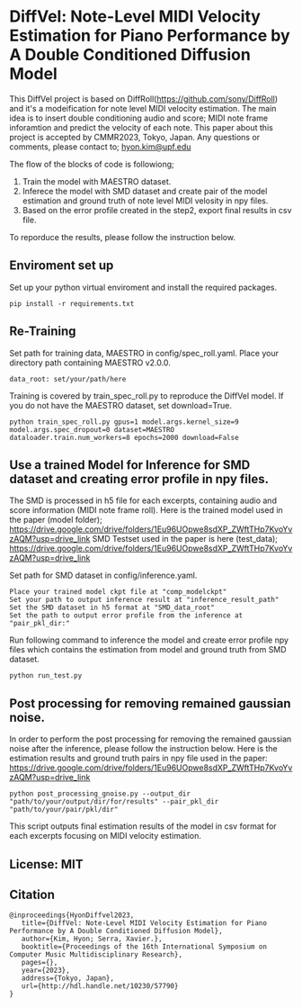 # DiffVel: Note-Level MIDI Velocity Estimation for Piano Performance by A Double Conditioned Diffusion Model



This DiffVel project is based on DiffRoll(https://github.com/sony/DiffRoll) and it's a modeification for note level MIDI velocity estimation. 
The main idea is to insert double conditioning audio and score; MIDI note frame inforamtion and predict the velocity of each note. 
This paper about this project is accepted by CMMR2023, Tokyo, Japan.
Any questions or comments, please contact to;
hyon.kim@upf.edu

The flow of the blocks of code is followiong; 
1. Train the model with MAESTRO dataset.
2. Inferece the model with SMD dataset and create pair of the model estimation and ground truth of note level MIDI velosity in npy files.
3. Based on the error profile created in the step2, export final results in csv file. 

To reporduce the results, please follow the instruction below.

## Enviroment set up 
Set up your python virtual enviroment and install the required packages. 

```
pip install -r requirements.txt
```

## Re-Training
Set path for training data, MAESTRO in config/spec_roll.yaml. 
Place your directory path containing MAESTRO v2.0.0. 

```
data_root: set/your/path/here
```

Training is covered by train_spec_roll.py to reproduce the DiffVel model. If you do not have the MAESTRO dataset, set download=True.  
``` 
python train_spec_roll.py gpus=1 model.args.kernel_size=9 model.args.spec_dropout=0 dataset=MAESTRO dataloader.train.num_workers=8 epochs=2000 download=False
```


## Use a trained Model for Inference for SMD dataset and creating error profile in npy files. 
The SMD is processed in h5 file for each excerpts, containing audio and score information (MIDI note frame roll).
Here is the trained model used in the paper (model folder); https://drive.google.com/drive/folders/1Eu96UOpwe8sdXP_ZWftTHp7KvoYvzAQM?usp=drive_link
SMD Testset used in the paper is here (test_data); https://drive.google.com/drive/folders/1Eu96UOpwe8sdXP_ZWftTHp7KvoYvzAQM?usp=drive_link

Set path for SMD dataset in config/inference.yaml.

```
Place your trained model ckpt file at "comp_modelckpt" 
Set your path to output inference result at "inference_result_path"
Set the SMD dataset in h5 format at "SMD_data_root"
Set the path to output error profile from the inference at "pair_pkl_dir:" 
```

Run following command to inference the model and create error profile npy files which contains the estimation from model and ground truth from SMD dataset. 

```
python run_test.py
```


## Post processing for removing remained gaussian noise. 

In order to perform the post processing for removing the remained gaussian noise after the inference, please follow the instruction below.
Here is the estimation results and ground truth pairs in npy file used in the paper: https://drive.google.com/drive/folders/1Eu96UOpwe8sdXP_ZWftTHp7KvoYvzAQM?usp=drive_link


```
python post_processing_gnoise.py --output_dir "path/to/your/output/dir/for/results" --pair_pkl_dir "path/to/your/pair/pkl/dir" 

```
This script outputs final estimation results of the model in csv format for each excerpts focusing on MIDI velocity estimation. 


## License: MIT


## Citation

```
@inproceedings{HyonDiffvel2023,
   title={DiffVel: Note-Level MIDI Velocity Estimation for Piano Performance by A Double Conditioned Diffusion Model},
   author={Kim, Hyon; Serra, Xavier.},
   booktitle={Proceedings of the 16th International Symposium on Computer Music Multidisciplinary Research},
   pages={},
   year={2023},
   address={Tokyo, Japan},
   url={http://hdl.handle.net/10230/57790}
}

```


